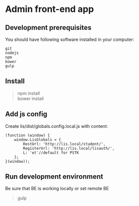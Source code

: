 # Admin front-end app

## Development prerequisites

You should have following software installed in your computer:  

    git
    nodejs
    npm
    bower
    gulp  

## Install

> npm install  
> bower install  

## Add js config
 
Create lis/dist/globals.config.local.js with content:

    (function (window) {
        window.LisGlobals = {
            RestUrl: 'http://lis.local/student/',
            RegisterUrl: 'http://lis.local/lisauth/',
            L: 'et'//default for PSTK
        };
    }(window));
 
## Run development environment

Be sure that BE is working locally or set remote BE

> gulp  